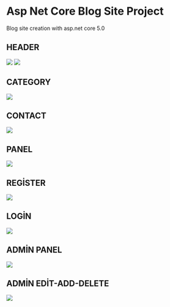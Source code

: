 # Asp Net Core Blog Site Project
 Blog site creation with asp.net core 5.0


## HEADER


![](İmages/foto1.png)
![](İmages/foto2.png)



## CATEGORY
![](İmages/foto5.png)


## CONTACT
![](İmages/foto6.png)


## PANEL
![](İmages/foto7.png)


## REGİSTER
![](İmages/foto8.png)


## LOGİN
![](İmages/foto9.png)


## ADMİN PANEL
![](İmages/adminpanel1.png)


## ADMİN EDİT-ADD-DELETE
![](İmages/adminpanel2.png)
